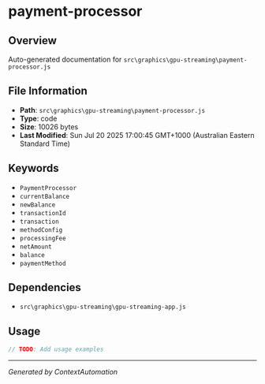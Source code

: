 # payment-processor

## Overview
Auto-generated documentation for `src\graphics\gpu-streaming\payment-processor.js`

## File Information
- **Path**: `src\graphics\gpu-streaming\payment-processor.js`
- **Type**: code
- **Size**: 10026 bytes
- **Last Modified**: Sun Jul 20 2025 17:00:45 GMT+1000 (Australian Eastern Standard Time)

## Keywords
- `PaymentProcessor`
- `currentBalance`
- `newBalance`
- `transactionId`
- `transaction`
- `methodConfig`
- `processingFee`
- `netAmount`
- `balance`
- `paymentMethod`

## Dependencies
- `src\graphics\gpu-streaming\gpu-streaming-app.js`

## Usage
```javascript
// TODO: Add usage examples
```

---
*Generated by ContextAutomation*
